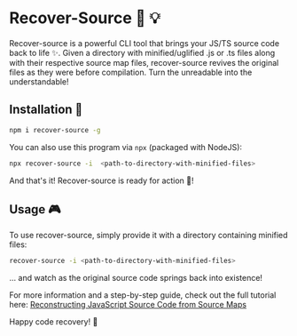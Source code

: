 # Recover-Source :mag_right: :bulb:

Recover-source is a powerful CLI tool that brings your JS/TS source code back to life :sparkles:. Given a directory with minified/uglified .js or .ts files along with their respective source map files, recover-source revives the original files as they were before compilation. Turn the unreadable into the understandable!

## Installation :wrench:
```bash
npm i recover-source -g
```

You can also use this program via `npx` (packaged with NodeJS):
```bash
npx recover-source -i  <path-to-directory-with-minified-files>
```

And that's it! Recover-source is ready for action :rocket:!

## Usage :video_game: 
To use recover-source, simply provide it with a directory containing minified files:
```bash
recover-source -i <path-to-directory-with-minified-files>
```

... and watch as the original source code springs back into existence!

For more information and a step-by-step guide, check out the full tutorial here: <a href="https://www.linkedin.com/pulse/reconstructing-javascript-source-code-from-maps-schaffner-bofill">Reconstructing JavaScript Source Code from Source Maps</a>

Happy code recovery! :tada:
